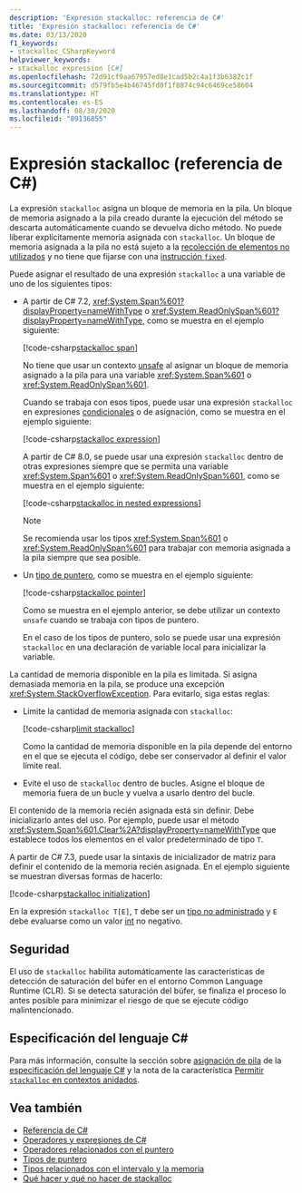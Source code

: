 ```yaml
---
description: 'Expresión stackalloc: referencia de C#'
title: 'Expresión stackalloc: referencia de C#'
ms.date: 03/13/2020
f1_keywords:
- stackalloc_CSharpKeyword
helpviewer_keywords:
- stackalloc expression [C#]
ms.openlocfilehash: 72d91cf9aa67957ed8e1cad5b2c4a1f3b6382c1f
ms.sourcegitcommit: d579fb5e4b46745fd0f1f8874c94c6469ce58604
ms.translationtype: HT
ms.contentlocale: es-ES
ms.lasthandoff: 08/30/2020
ms.locfileid: "89136855"
---
```

# <a name="stackalloc-expression-c-reference"></a>Expresión stackalloc (referencia de C#)

La expresión `stackalloc` asigna un bloque de memoria en la pila. Un bloque de memoria asignado a la pila creado durante la ejecución del método se descarta automáticamente cuando se devuelva dicho método. No puede liberar explícitamente memoria asignada con `stackalloc`. Un bloque de memoria asignada a la pila no está sujeto a la [recolección de elementos no utilizados](../../../standard/garbage-collection/index.md) y no tiene que fijarse con una [instrucción `fixed`](../keywords/fixed-statement.md).

Puede asignar el resultado de una expresión `stackalloc` a una variable de uno de los siguientes tipos:

- A partir de C# 7.2, <xref:System.Span%601?displayProperty=nameWithType> o <xref:System.ReadOnlySpan%601?displayProperty=nameWithType>, como se muestra en el ejemplo siguiente:

  [!code-csharp[stackalloc span](snippets/shared/StackallocOperator.cs#AssignToSpan)]

  No tiene que usar un contexto [unsafe](../keywords/unsafe.md) al asignar un bloque de memoria asignado a la pila para una variable <xref:System.Span%601> o <xref:System.ReadOnlySpan%601>.

  Cuando se trabaja con esos tipos, puede usar una expresión `stackalloc` en expresiones [condicionales](conditional-operator.md) o de asignación, como se muestra en el ejemplo siguiente:

  [!code-csharp[stackalloc expression](snippets/shared/StackallocOperator.cs#AsExpression)]

  A partir de C# 8.0, se puede usar una expresión `stackalloc` dentro de otras expresiones siempre que se permita una variable <xref:System.Span%601> o <xref:System.ReadOnlySpan%601>, como se muestra en el ejemplo siguiente:

  [!code-csharp[stackalloc in nested expressions](snippets/shared/StackallocOperator.cs#Nested)]

  > [!NOTE]
  > Se recomienda usar los tipos <xref:System.Span%601> o <xref:System.ReadOnlySpan%601> para trabajar con memoria asignada a la pila siempre que sea posible.

- Un [tipo de puntero](../../programming-guide/unsafe-code-pointers/pointer-types.md), como se muestra en el ejemplo siguiente:

  [!code-csharp[stackalloc pointer](snippets/shared/StackallocOperator.cs#AssignToPointer)]

  Como se muestra en el ejemplo anterior, se debe utilizar un contexto `unsafe` cuando se trabaja con tipos de puntero.

  En el caso de los tipos de puntero, solo se puede usar una expresión `stackalloc` en una declaración de variable local para inicializar la variable.

La cantidad de memoria disponible en la pila es limitada. Si asigna demasiada memoria en la pila, se produce una excepción <xref:System.StackOverflowException>. Para evitarlo, siga estas reglas:

- Limite la cantidad de memoria asignada con `stackalloc`:

  [!code-csharp[limit stackalloc](snippets/shared/StackallocOperator.cs#LimitStackalloc)]

  Como la cantidad de memoria disponible en la pila depende del entorno en el que se ejecuta el código, debe ser conservador al definir el valor límite real.

- Evite el uso de `stackalloc` dentro de bucles. Asigne el bloque de memoria fuera de un bucle y vuelva a usarlo dentro del bucle.

El contenido de la memoria recién asignada está sin definir. Debe inicializarlo antes del uso. Por ejemplo, puede usar el método <xref:System.Span%601.Clear%2A?displayProperty=nameWithType> que establece todos los elementos en el valor predeterminado de tipo `T`.

A partir de C# 7.3, puede usar la sintaxis de inicializador de matriz para definir el contenido de la memoria recién asignada. En el ejemplo siguiente se muestran diversas formas de hacerlo:

[!code-csharp[stackalloc initialization](snippets/shared/StackallocOperator.cs#StackallocInit)]

En la expresión `stackalloc T[E]`, `T` debe ser un [tipo no administrado](../builtin-types/unmanaged-types.md) y `E` debe evaluarse como un valor [int](../builtin-types/integral-numeric-types.md) no negativo.

## <a name="security"></a>Seguridad

El uso de `stackalloc` habilita automáticamente las características de detección de saturación del búfer en el entorno Common Language Runtime (CLR). Si se detecta saturación del búfer, se finaliza el proceso lo antes posible para minimizar el riesgo de que se ejecute código malintencionado.

## <a name="c-language-specification"></a>Especificación del lenguaje C#

Para más información, consulte la sección sobre [asignación de pila](~/_csharplang/spec/unsafe-code.md#stack-allocation) de la [especificación del lenguaje C#](~/_csharplang/spec/introduction.md) y la nota de la característica [Permitir `stackalloc` en contextos anidados](~/_csharplang/proposals/csharp-8.0/nested-stackalloc.md).

## <a name="see-also"></a>Vea también

- [Referencia de C#](../index.md)
- [Operadores y expresiones de C#](index.md)
- [Operadores relacionados con el puntero](pointer-related-operators.md)
- [Tipos de puntero](../../programming-guide/unsafe-code-pointers/pointer-types.md)
- [Tipos relacionados con el intervalo y la memoria](../../../standard/memory-and-spans/index.md)
- [Qué hacer y qué no hacer de stackalloc](https://vcsjones.dev/2020/02/24/stackalloc/)
